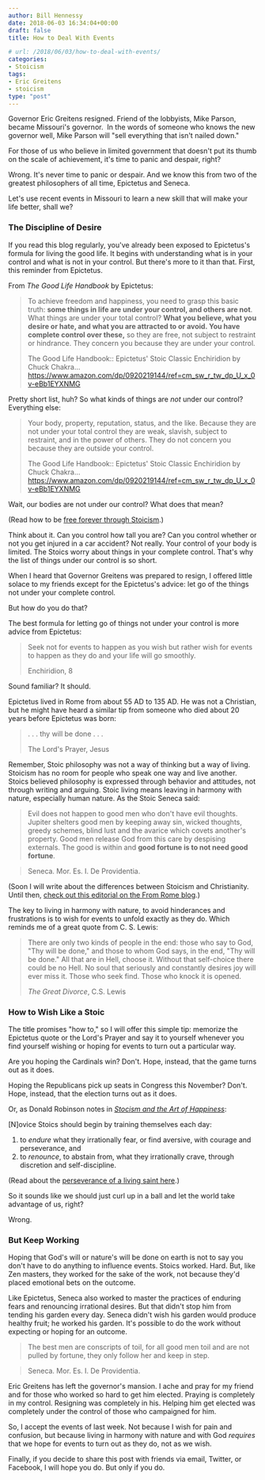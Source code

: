 ```yaml
---
author: Bill Hennessy
date: 2018-06-03 16:34:04+00:00
draft: false
title: How to Deal With Events

# url: /2018/06/03/how-to-deal-with-events/
categories:
- Stoicism
tags:
- Eric Greitens
- stoicism
type: "post"
---
```





Governor Eric Greitens resigned. Friend of the lobbyists, Mike Parson, became Missouri's governor.  In the words of someone who knows the new governor well, Mike Parson will "sell everything that isn't nailed down."







For those of us who believe in limited government that doesn't put its thumb on the scale of achievement, it's time to panic and despair, right?







Wrong. It's never time to panic or despair. And we know this from two of the greatest philosophers of all time, Epictetus
and Seneca.







Let's use recent events in Missouri to learn a new skill that will make your life better, shall we?







### The Discipline of Desire







If you read this blog regularly, you've already been exposed to Epictetus's formula for living the good life. It begins with understanding what is in your control and what is not in your control. But there's more to it than that. First, this reminder from Epictetus.







From _The Good Life Handbook_ by Epictetus:







> 

> 
> To achieve freedom and happiness, you need to grasp this basic truth: **some things in life are under your control, and others are not**. What
things are under your total control? **What you believe, what you desire or hate, and what you are attracted to or avoid. You have complete control over these,** so they are free, not subject to restraint or hindrance. They concern you because they are under your control.
> 
> The Good Life Handbook:: Epictetus' Stoic Classic Enchiridion by Chuck Chakra… https://www.amazon.com/dp/0920219144/ref=cm_sw_r_tw_dp_U_x_0v-eBb1EYXNMG








Pretty short list, huh? So what kinds of things are _not_﻿ under our control? Everything else:







> 

> 
> Your body, property, reputation, status, and the like. Because they are not under your total control they are weak, slavish, subject to restraint, and in the power of others. They do not concern you because they are outside your control. 
> 
> The Good Life Handbook:: Epictetus' Stoic Classic Enchiridion by Chuck Chakra… https://www.amazon.com/dp/0920219144/ref=cm_sw_r_tw_dp_U_x_0v-eBb1EYXNMG







Wait, our bodies are not under our control? What does that mean?







(Read how to be [free forever through Stoicism](https://www.hennessysview.com/2017/07/16/free-forever-through-stoicism/).)







Think about it. Can you control how tall you are? Can you control whether or not you get injured in a car accident? Not really. Your control of your body is limited. The Stoics worry about things in your complete control. That's why the list of things under our control is so short.







When I heard that Governor Greitens was prepared to resign, I offered little solace to my friends except for the Epictetus's advice: let go of the things not under your complete control.







But how do you do that?







The best formula for letting go of things not under your control is more advice from Epictetus:







> 

> 
> Seek not for events to happen as you wish but rather wish for events to happen as they do and your life will go smoothly.
> 
> Enchiridion, 8







Sound familiar? It should.







Epictetus lived in Rome from about 55 AD to 135 AD. He was not a Christian, but he might have heard a similar tip from someone who died about 20 years before Epictetus was born:







> 

> 
> . . . thy will be done . . . 
> 
> The Lord's Prayer, Jesus







Remember, Stoic philosophy was not a way of thinking but a way of living. Stoicism has no room for people who speak one way and live another. Stoics believed philosophy is expressed through behavior and attitudes, not through writing and arguing. Stoic living means leaving in harmony with nature, especially human nature. As the Stoic Seneca said:







> 

> 
> Evil does not happen to good men who don't have evil thoughts. Jupiter shelters good men by keeping away sin, wicked thoughts, greedy schemes, blind lust and the avarice which covets another's property. Good men release God from this care by despising externals. The good is within and **good fortune is to not need good fortune**.  

> 
> Seneca. Mor. Es. I. De Providentia.







(Soon I will write about the differences between Stoicism and Christianity. Until then, [check out this editorial on the From Rome blog](https://fromrome.wordpress.com/2015/02/15/stoicism-is-not-catholicism/).)







The key to living in harmony with nature, to avoid
hinderances and frustrations is to wish for events to unfold exactly as they do. Which reminds me of a great quote from C. S. Lewis:







> 

> 
> There are only two kinds of people in the end: those who say to God, "Thy will be done," and those to whom God says, in the end, "Thy will be done." All that are in Hell, choose it. Without that
self-choice there could be no Hell. No soul that seriously and constantly desires joy will ever miss it. Those who seek find. Those who knock it is opened.
> 
> *The Great Divorce*, C.S. Lewis







### How to Wish Like a Stoic







The title promises "how to," so I will offer this simple tip: memorize the Epictetus quote or the Lord's Prayer and say it to yourself whenever you find yourself wishing or hoping for events to turn out a particular way.







Are you hoping the Cardinals win? Don't. Hope, instead, that the game turns out as it does.







Hoping the Republicans pick up seats in Congress this November? Don't. Hope, instead, that the election turns out as it does.







Or, as Donald Robinson notes in [_Stocism and the Art of Happiness_](https://www.amazon.com/Stoicism-Art-Happiness-Teach-Yourself/dp/1444187104/ref=sr_1_3?s=books&ie=UTF8&qid=1528037317&sr=1-3&keywords=stoicism+and+the+art+of+happiness)﻿:







[N]ovice Stoics should begin by training themselves each day:








  1. to _endure_ what they irrationally fear, or find aversive, with courage and perseverance, and
  2. to _renounce_﻿, to abstain from, what they irrationally crave, through discretion and self-discipline.






(Read about the [perseverance of a living saint here](https://www.hennessysview.com/2018/06/02/i-know-a-saint/).)







So it sounds like we should just curl up in a ball and let the world take advantage of us, right?







Wrong. 







### But Keep Working







Hoping that God's will or
nature's will be done on earth is not to say you don't have to do anything to influence events. Stoics worked. Hard. But, like Zen masters, they worked for the sake of the work, not because they'd placed emotional bets on the outcome.







Like Epictetus, Seneca also worked to master the practices of enduring fears and renouncing irrational desires. But that didn't stop him from tending his garden every day. Seneca didn't wish his garden would produce healthy fruit; he worked his garden. It's possible to do the work without expecting or hoping for an outcome.







> 

> 
> The best men are conscripts of toil, for all good men toil and are not pulled by fortune, they only follow her and keep in step.  

> 
> Seneca. Mor. Es. I. De Providentia.







Eric Greitens has left the governor's mansion. I ache and pray for my friend and for those who worked so hard to get him elected. Praying is completely in my control. Resigning was completely in his. Helping him get elected was completely under the control of those who campaigned for him.







So, I accept the events of last week. Not because I wish for pain and confusion, but because living in harmony with nature and with God _requires_ that we hope for events to turn out as they do, not as we wish.







Finally, if you decide to share this post with friends via email, Twitter, or Facebook, I will hope you do. But only if you do.



